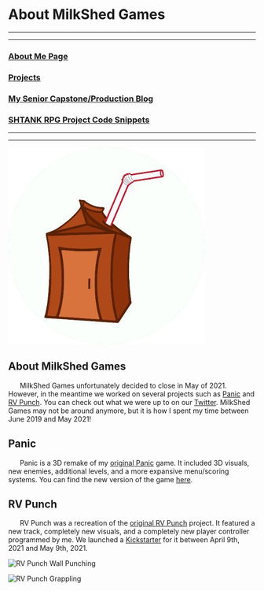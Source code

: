 # About MilkShed Games

---
---

### [About Me Page](https://matthewroy01.github.io/aboutme)

### [Projects](https://matthewroy01.github.io/index)

### [My Senior Capstone/Production Blog](https://matthewroy01.github.io/capstoneblog)

### [SHTANK RPG Project Code Snippets](https://matthewroy01.github.io/shtank)

---
---

![The MilkShed Games Logo](https://raw.githubusercontent.com/matthewroy01/matthewroy01.github.io/master/img/milkshed/milkshed_logo.png "The MilkShed Games Logo")

## About MilkShed Games

&nbsp;&nbsp;&nbsp;&nbsp;&nbsp;&nbsp;MilkShed Games unfortunately decided to close in May of 2021. However, in the meantime we worked on several projects such as [Panic](https://milkshed-games.itch.io/panic-2020) and [RV Punch](https://www.kickstarter.com/projects/milkshedgames/rv-punch?ref=dli51r&token=ac7c14af). You can check out what we were up to on our [Twitter](https://twitter.com/MilkShedGames). MilkShed Games may not be around anymore, but it is how I spent my time between June 2019 and May 2021!

## Panic

&nbsp;&nbsp;&nbsp;&nbsp;&nbsp;&nbsp;Panic is a 3D remake of my [original Panic](https://matthewroy.itch.io/panic) game. It included 3D visuals, new enemies, additional levels, and a more expansive menu/scoring systems. You can find the new version of the game [here](https://milkshed-games.itch.io/panic-2020).

## RV Punch

&nbsp;&nbsp;&nbsp;&nbsp;&nbsp;&nbsp;RV Punch was a recreation of the [original RV Punch](https://milkshed-games.itch.io/rvpunch) project. It featured a new track, completely new visuals, and a completely new player controller programmed by me. We launched a [Kickstarter](https://www.kickstarter.com/projects/milkshedgames/rv-punch?ref=dli51r&token=ac7c14af) for it between April 9th, 2021 and May 9th, 2021.

![RV Punch Wall Punching](https://ksr-ugc.imgix.net/assets/032/849/246/01fcf0764cc234db83d4bede344a81f8_original.gif?ixlib=rb-4.0.2&w=680&fit=max&v=1616531602&auto=format&gif-q=50&q=92&s=521c9fe3c4708aa0ac35a431e9551372 "RV Punch Wall Punching")

![RV Punch Grappling](https://ksr-ugc.imgix.net/assets/032/864/353/d3c1794029eaedb2b431f9276b3da041_original.gif?ixlib=rb-4.0.2&w=680&fit=max&v=1616624559&auto=format&gif-q=50&q=92&s=0c8a6ae242441c5a0b2ec59aed034d4b "RV Punch Grappling")
